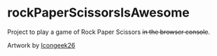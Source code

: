# rockPaperScissorsIsAwesome
Project to play a game of Rock Paper Scissors ~~in the browser console~~.

Artwork by [Icongeek26](https://www.flaticon.com/authors/icongeek26)

